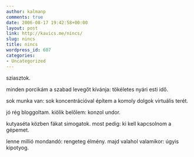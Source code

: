 ```yaml
---
author: kalmanp
comments: true
date: 2006-08-17 19:42:58+00:00
layout: post
link: http://kavics.me/nincs/
slug: nincs
title: nincs
wordpress_id: 607
categories:
- Uncategorized
---
```



sziasztok.  

minden porcikám a szabad levegőt kívánja: tökéletes nyári esti idő.  

sok munka van: sok koncentrációval építem a komoly dolgok virtuális terét.  

jó rég bloggoltam. kiölik belőlem: konzol undor.  

kutyaséta közben fákat simogatok. most pedig: ki kell kapcsolnom a gépemet.  

lenne millió mondandó: rengeteg élmény. majd valahol valamikor: úgyis kipotyog.  



